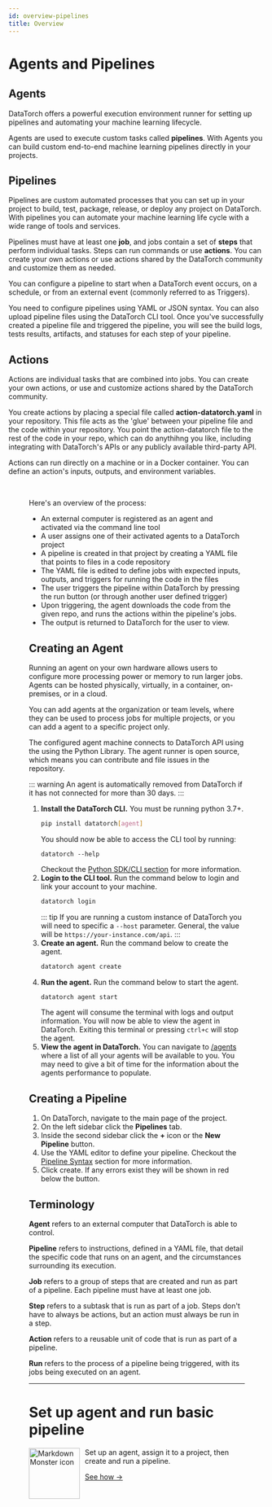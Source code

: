 ```yaml
---
id: overview-pipelines
title: Overview
---
```


# Agents and Pipelines

## Agents
DataTorch offers a powerful execution environment runner for setting up
pipelines and automating your machine learning lifecycle.

Agents are used to execute custom tasks called __pipelines__. With Agents you can build custom end-to-end machine learning pipelines directly
in your projects.

## Pipelines
Pipelines are custom automated processes that you can set up in your project to
build, test, package, release, or deploy any project on DataTorch. With
pipelines you can automate your machine learning life cycle with a wide range of
tools and services.

Pipelines must have at least one __job__, and jobs contain a set of __steps__ that
perform individual tasks. Steps can run commands or use __actions__. You can
create your own actions or use actions shared by the DataTorch community and
customize them as needed.

You can configure a pipeline to start when a DataTorch event occurs, on a
schedule, or from an external event (commonly referred to as Triggers).

You need to configure pipelines using YAML or JSON syntax. You can also upload
pipeline files using the DataTorch CLI tool. Once you've successfully created a
pipeline file and triggered the pipeline, you will see the build logs, tests
results, artifacts, and statuses for each step of your pipeline.

## Actions
Actions are individual tasks that are combined into jobs. You can create your own actions, or use and customize actions shared by the DataTorch community.

You create actions by placing a special file called __action-datatorch.yaml__ in your repository. This file acts as the 'glue' between your pipeline file and 
the code within your repository. You point the action-datatorch file to the rest
of the code in your repo, which can do anythihng you like, including integrating with DataTorch's APIs or any publicly available third-party API.

Actions can run directly on a machine or in a Docker container. You can define
an action's inputs, outputs, and environment variables.

<br />
<Figure 
  src="/figures/dev/pipelines-sidebar.png"
  width="100%"
  max-width="800px"
  caption="Agents (top) and Pipelines (bottom) sections of the project sidebar"
/>

Here's an overview of the process:
- An external computer is registered as an agent and activated via the command line tool
- A user assigns one of their activated agents to a DataTorch project
- A pipeline is created in that project by creating a YAML file that points to files in a code repository 
- The YAML file is edited to define jobs with expected inputs, outputs, and triggers for running the code in the files
- The user triggers the pipeline within DataTorch by pressing the run button (or through another user defined trigger)
- Upon triggering, the agent downloads the code from the given repo, and runs the actions within the pipeline's jobs.
- The output is returned to DataTorch for the user to view.

## Creating an Agent

Running an agent on your own hardware allows users to configure more processing
power or memory to run larger jobs. Agents can be hosted physically, virtually,
in a container, on-premises, or in a cloud.

You can add agents at the organization or team levels, where they can be used to
process jobs for multiple projects, or you can add a agent to a specific project
only.

The configured agent machine connects to DataTorch API using the using the
Python Library. The agent runner is open source, which means you can contribute
and file issues in the repository.

::: warning
An agent is automatically removed from DataTorch if it has not connected for
more than 30 days.
:::

1. **Install the DataTorch CLI.** You must be running python 3.7+.
   ```sh
   pip install datatorch[agent]
   ```
   You should now be able to access the CLI tool by running:
   ```
   datatorch --help
   ```
   Checkout the [Python SDK/CLI section](/python) for more information.
2. **Login to the CLI tool.** Run the command below to login and link your
   account to your machine.
   ```sh
   datatorch login
   ```
   ::: tip
   If you are running a custom instance of DataTorch you will need to specific a
   `--host` parameter. General, the value will be
   `https://your-instance.com/api`.
   :::
3. **Create an agent.** Run the command below to create the agent.
   ```sh
   datatorch agent create
   ```
4. **Run the agent.** Run the command below to start the agent.
   ```sh
   datatorch agent start
   ```
   The agent will consume the terminal with logs and output information. You
   will now be able to view the agent in DataTorch. Exiting this terminal or
   pressing `ctrl+c` will stop the agent.
5. **View the agent in DataTorch.** You can navigate to
   [/agents](https://datatorch.io/agents) where a list of all your agents will
   be available to you. You may need to give a bit of time for the information
   about the agents performance to populate.

## Creating a Pipeline

1. On DataTorch, navigate to the main page of the project.
2. On the left sidebar click the **Pipelines** tab.
3. Inside the second sidebar click the **+** icon or the **New Pipeline** button.
4. Use the YAML editor to define your pipeline. Checkout the [Pipeline
   Syntax](/agents/pipelines.html#pipeline-syntax) section for more information.
5. Click create. If any errors exist they will be shown in red below the button.

## Terminology

__Agent__ refers to an external computer that DataTorch is able to control.

__Pipeline__ refers to instructions, defined in a YAML file, that detail the specific code that runs on an agent, and the circumstances surrounding its execution.

__Job__ refers to a group of steps that are created and run as part of a pipeline. Each pipeline must have at least one job.

__Step__ refers to a subtask that is run as part of a job. Steps don't have to always be actions, but an action must always be run in a step.

__Action__ refers to a reusable unit of code that is run as part of a pipeline.

__Run__ refers to the process of a pipeline being triggered, with its jobs being executed on an agent.

---

# Set up agent and run basic pipeline
<img src="/python.png"
    width="100px"
     alt="Markdown Monster icon"
     style="float: left; margin-right: 10px;" />

Set up an agent, assign it to a project, then create and run a pipeline.

[See how →](./tutorial-agents-pipelines)

<br/>

<br/>

<br/>

<br/>
